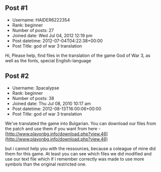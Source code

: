 ## Post #1
- Username: HAIDER6222354
- Rank: beginner
- Number of posts: 27
- Joined date: Wed Jul 04, 2012 12:19 pm
- Post datetime: 2012-07-04T04:22:38+00:00
- Post Title: god of war 3 translation

Hi, Please help, find files in the translation of the game God of War 3, as well as the fonts, special English-language
## Post #2
- Username: 3pacalypse
- Rank: beginner
- Number of posts: 38
- Joined date: Thu Jul 08, 2010 10:17 am
- Post datetime: 2012-08-13T16:00:06+00:00
- Post Title: god of war 3 translation

We've translated the game into Bulgarian. You can download our files from the patch and use them if you want from here - [http://www.playonbg.info/download.php?view.46](http://www.playonbg.info/download.php?view.46)

but i cannot help you with the ressources, because a coleague of mine did them for this game.
At least you can see which files we did modified and use our text file which if i remember correctly was made to use more symbols than the original restricted one.
